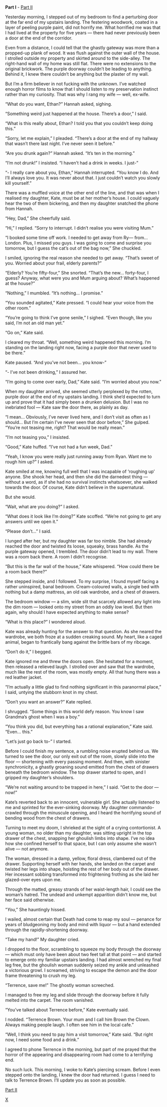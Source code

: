 **Part I** - [Part II](https://www.reddit.com/r/nosleep/comments/11dd987/a_new_room_just_appeared_in_my_house_it_revealed/)

Yesterday morning, I stepped out of my bedroom to find a perturbing door at the far end of my upstairs landing. The festering woodwork, coated in a layer of peeling purple paint, did not horrify me. What horrified me was that I had lived at the property for five years — there had never previously been a door at the end of the corridor.

Even from a distance, I could tell that the ghastly gateway was more than a propped-up plank of wood. It was flush against the outer wall of the house. I strolled outside my property and skirted around to the side-alley. The right-hand wall of my home was still flat. There were no extensions to the original brickwork. The purple doorway couldn’t be leading to anything. Behind it, I knew there couldn’t be anything but the plaster of my wall.

But I’m a firm believer in not fucking with the unknown. I’ve watched enough horror films to know that I should listen to my preservation instinct rather than my curiosity. That was why I rang my wife — well, ex-wife.

“What do you want, Ethan?” Hannah asked, sighing.

“Something weird just happened at the house. There’s a door,” I said.

“What is this really about, Ethan? I told you that you couldn’t keep doing this.”

“Sorry, let me explain,” I pleaded. “There’s a door at the end of my hallway that wasn’t there last night. I’ve never seen it before.”

“Are you drunk again?” Hannah asked. “It’s ten in the morning.”

“I’m not drunk!” I insisted. “I haven’t had a drink in weeks. I just-”

“- I really care about you, Ethan,” Hannah interrupted. “You know I do. And I’ll always love you. It was never about that. I just couldn’t watch you slowly kill yourself.”

There was a muffled voice at the other end of the line, and that was when I realised my daughter, Kate, must be at her mother’s house. I could vaguely hear the two of them bickering, and then my daughter snatched the phone from Hannah.

“Hey, Dad,” She cheerfully said.

“Hi,” I replied. “Sorry to interrupt. I didn’t realise you were visiting Mum.”

“I booked some time off work. I needed to get away from Ry— from… London. Plus, I missed you guys. I was going to come and surprise you tomorrow, but I guess the cat’s out of the bag now,” She chuckled.

I smiled, ignoring the real reason she needed to get away. “That’s sweet of you. Worried about your frail, elderly parents?”

“Elderly? You’re fifty-four,” She snorted. “That’s the new… forty-four, I guess? Anyway, what were you and Mum arguing about? What’s happened at the house?”

“Nothing,” I mumbled. “It’s nothing… I promise.”

“You sounded agitated,” Kate pressed. “I could hear your voice from the other room.”

“You’re going to think I’ve gone senile,” I sighed. “Even though, like you said, I’m not an old man yet.”

“Go on,” Kate said.

I cleared my throat. “Well, something weird happened this morning. I’m standing on the landing right now, facing a purple door that never used to be there.”

Kate paused. “And you’ve not been… you know-”

“- I’ve not been drinking,” I assured her.

“I’m going to come over early, Dad,” Kate said. “I’m worried about you now.”

When my daughter arrived, she seemed utterly perplexed by the rotten, purple door at the end of my upstairs landing. I think she’d expected to turn up and prove that it had simply been a drunken delusion. But I was no inebriated fool — Kate saw the door there, as plainly as day.

“I mean… Obviously, I’ve never lived here, and I don’t visit as often as I should… But I’m certain I’ve never seen that door before,” She gulped. “You’re not teasing me, right? That would be really mean.”

“I’m not teasing you,” I insisted.

“Good,” Kate huffed. “I’ve not had a fun week, Dad.”

“Yeah, I know you were really just running away from Ryan. Want me to rough him up?” I asked.

Kate smiled at me, knowing full well that I was incapable of ‘roughing up’ anyone. She shook her head, and then she did the darnedest thing — without a word, as if she had no survival instincts whatsoever, she walked towards the door. Of course, Kate didn’t believe in the supernatural.

But she would.

“Wait, what are you doing?” I asked.

“What does it look like I’m doing?” Kate scoffed. “We’re not going to get any answers until we open it.”

“Please don’t…” I said.

I lunged after her, but my daughter was far too nimble. She had already reached the door and twisted its loose, squeaky, brass handle. As the purple gateway opened, I trembled. The door didn’t lead to my wall. There was a room back there. A room I didn’t recognise.

“But this is the far wall of the house,” Kate whispered. “How could there be a room back there?”

She stepped inside, and I followed. To my surprise, I found myself facing a rather uninspired, banal bedroom. Cream-coloured walls, a single bed with nothing but a damp mattress, an old oak wardrobe, and a chest of drawers.

The bedroom window — a slim, wide slit that scarcely allowed any light into the dim room — looked onto my street from an oddly low level. But then again, why should I have expected anything to make sense?

“What is this place?” I wondered aloud.

Kate was already hunting for the answer to that question. As she neared the wardrobe, we both froze at a sudden creaking sound. My heart, like a caged animal, began to frantically bang against the brittle bars of my ribcage.

“Don’t do it,” I begged.

Kate ignored me and threw the doors open. She hesitated for a moment, then released a relieved laugh. I strolled over and saw that the wardrobe, much like the rest of the room, was mostly empty. All that hung there was a red leather jacket.

“I’m actually a little glad to find nothing significant in this paranormal place,” I said, untying the stubborn knot in my chest.

“Don’t you want an answer?” Kate replied.

I shrugged. “Some things in this world defy reason. You know I saw Grandma’s ghost when I was a boy.”

“You think you did, but everything has a rational explanation,” Kate said. “Even… this.”

“Let’s just go back to-” I started.

Before I could finish my sentence, a rumbling noise erupted behind us. We turned to see the door, our only exit out of the room, slowly slide into the floor — shortening with every passing moment. And then, with sinister synchronicity, a ghastly groaning sound emitted from the chest of drawers beneath the bedroom window. The top drawer started to open, and I gripped my daughter’s shoulders.

“We’re not waiting around to be trapped in here,” I said. “Get to the door — now!”

Kate’s reverted back to an innocent, vulnerable girl. She actually listened to me and sprinted for the ever-sinking doorway. My daughter commando-crawled through the minuscule opening, and I heard the horrifying sound of bending wood from the chest of drawers.

Turning to meet my doom, I shrieked at the sight of a crying contortionist. A young woman, no older than my daughter, was sitting upright in the top drawer of the chest, snapping her ghoulish limbs into shape. I’ve no idea how she confined herself to that space, but I can only assume she wasn’t alive — not anymore.

The woman, dressed in a damp, yellow, floral dress, clambered out of the drawer. Supporting herself with her hands, she landed on the carpet and twisted her legs into shape, hoisting the rest of her body out of the drawer. Her incessant sobbing transformed into frightening frothing as she laid her glazed-over eyes upon me.

Through the matted, greasy strands of her waist-length hair, I could see the woman’s hatred. The undead and unkempt apparition didn’t know me, but her face said otherwise.

“*You*,” She hauntingly hissed.

I wailed, almost certain that Death had come to reap my soul — penance for years of bludgeoning my body and mind with liquor — but a hand extended through the rapidly-shortening doorway.

“Take my hand!” My daughter cried.

I dropped to the floor, scrambling to squeeze my body through the doorway — which must only have been about two feet tall at that point — and started to emerge onto my familiar upstairs landing. I had almost wrenched my final leg free, but the ghoulish woman suddenly seized my ankle and unleashed a victorious growl. I screamed, striving to escape the demon and the door frame threatening to crush my leg.

“Terrence, save me!” The ghostly woman screeched.

I managed to free my leg and slide through the doorway before it fully melted into the carpet. The room vanished.

“You’ve talked about Terrence before,” Kate eventually said.

I nodded. “Terrence Brown. Your mum and I call him Brown the Clown. Always making people laugh. I often see him in the local cafe.”

“Well, I think you need to pay him a visit tomorrow,” Kate said. “But right now, I need some food and a drink.” 

I agreed to phone Terrence in the morning, but part of me prayed that the horror of the appearing and disappearing room had come to a terrifying end.

No such luck. This morning, I woke to Kate’s piercing scream. Before I even stepped onto the landing, I knew the door had returned. I guess I need to talk to Terrence Brown. I’ll update you as soon as possible.

[Part II](https://www.reddit.com/r/nosleep/comments/11dd987/a_new_room_just_appeared_in_my_house_it_revealed/)

[X](https://www.reddit.com/r/dominiceagle)